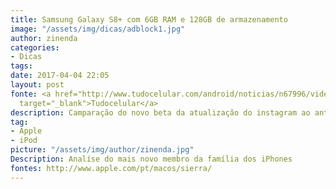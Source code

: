 ```yaml
---
title: Samsung Galaxy S8+ com 6GB RAM e 128GB de armazenamento
image: "/assets/img/dicas/adblock1.jpg"
author: zinenda
categories:
- Dicas
tags: 
date: 2017-04-04 22:05
layout: post
fonte: <a href="http://www.tudocelular.com/android/noticias/n67996/videochamadas-no-android-via-booyah-app.html"
  target="_blank">Tudocelular</a>
description: Camparação do novo beta da atualização do instagram ao antigo beta
tag:
- Apple
- iPod
picture: "/assets/img/author/zinenda.jpg"
Description: Analíse do mais novo membro da família dos iPhones
fontes: http://www.apple.com/pt/macos/sierra/
---
```

